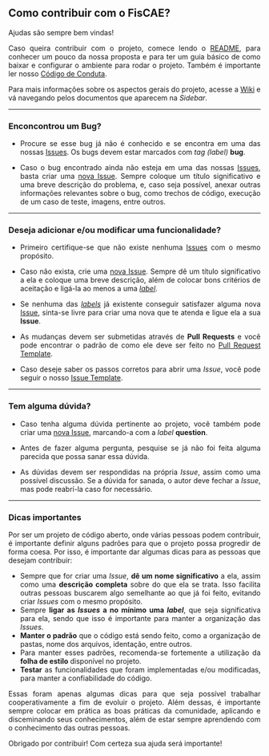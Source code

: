 ## Como contribuir com o FisCAE?
Ajudas são sempre bem vindas!  
<p align = "justify">Caso queira contribuir com o projeto, comece lendo o <a href="https://github.com/fga-gpp-mds/fisCAE-2017-2">README</a>, para conhecer um pouco da nossa proposta e para ter um guia básico de como baixar e configurar o ambiente para rodar o projeto. Também é importante ler nosso <a href="https://github.com/fga-gpp-mds/fisCAE-2017-2/blob/development/CODE_OF_CONDUCT.md">Código de Conduta</a>.</p>  
<p align = "justify">Para mais informações sobre os aspectos gerais do projeto, acesse a <a href="https://github.com/fga-gpp-mds/fisCAE-2017-2/wiki">Wiki</a> e vá navegando pelos documentos que aparecem na <i>Sidebar</i>.</p>


------------------------- 

### Enconcontrou um Bug?
* <p align = "justify">Procure se esse bug já não é conhecido e se encontra em uma das nossas <a href="https://github.com/fga-gpp-mds/fisCAE-2017-2/issues">Issues</a>. Os bugs devem estar marcados com <i>tag (label)</i> <b>bug</b>.</p>
* <p align = "justify">Caso o bug encontrado ainda não esteja em uma das nossas <a href="https://github.com/fga-gpp-mds/fisCAE-2017-2/issues">Issues</a>, basta criar uma <a href="https://github.com/fga-gpp-mds/fisCAE-2017-2/issues/new">nova Issue</a>. Sempre coloque um título significativo e uma breve descrição do problema, e, caso seja possível, anexar outras informações relevantes sobre o bug, como trechos de código, execução de um caso de teste, imagens, entre outros.</p>

------------------------

### Deseja adicionar e/ou modificar uma funcionalidade?
* <p align = "justify">Primeiro certifique-se que não existe nenhuma <a href="https://github.com/fga-gpp-mds/fisCAE-2017-2/issues">Issues</a> com o mesmo propósito.</p>
* <p align = "justify">Caso não exista, crie uma <a href="https://github.com/fga-gpp-mds/fisCAE-2017-2/issues/new">nova Issue</a>. Sempre dê um título significativo a ela e coloque uma breve descrição, além de colocar bons critérios de aceitação e ligá-la ao menos a uma <a href="https://github.com/fga-gpp-mds/fisCAE-2017-2/labels"><i>label</i></a>.</p>
* <p align = "justify">Se nenhuma das <a href="https://github.com/fga-gpp-mds/fisCAE-2017-2/labels"><i>labels</i></a> já existente conseguir satisfazer alguma nova <a href="https://github.com/fga-gpp-mds/fisCAE-2017-2/issues">Issue</a>, sinta-se livre para criar uma nova que te atenda e ligue ela a sua <b>Issue</b>.</p>
* <p align = "justify">As mudanças devem ser submetidas através de <b>Pull Requests</b> e você pode encontrar o padrão de como ele deve ser feito no <a href="https://github.com/fga-gpp-mds/fisCAE-2017-2/blob/development/PULL_REQUEST_TEMPLATE.md">Pull Request Template</a>.</p>
* <p align = "justify">Caso deseje saber os passos corretos para abrir uma <i>Issue</i>, você pode seguir o nosso <a href="https://github.com/fga-gpp-mds/fisCAE-2017-2/blob/development/ISSUE_TEMPLATE.md">Issue Template</a>.</p>

-----------------------------

### Tem alguma dúvida?
* <p align = "justify">Caso tenha alguma dúvida pertinente ao projeto, você também pode criar uma <a href="https://github.com/fga-gpp-mds/fisCAE-2017-2/issues/new">nova Issue</a>, marcando-a com a <i>label</i> <b>question</b>.</p>
* <p align = "justify">Antes de fazer alguma pergunta, pesquise se já não foi feita alguma parecida que possa sanar essa dúvida.</p>
* <p align = "justify">As dúvidas devem ser respondidas na própria <i>Issue</i>, assim como uma possível discussão. Se a dúvida for sanada, o autor deve fechar a <i>Issue</i>, mas pode reabrí-la caso for necessário.</p>

----------------

### Dicas importantes
<p align = "justify">Por ser um projeto de código aberto, onde várias pessoas podem contribuir, é importante definir alguns padrões para que o projeto possa progredir de forma coesa. Por isso, é importante dar algumas dicas para as pessoas que desejam contribuir:
<ul>
    <li align = "justify">Sempre que for criar uma <i>Issue</i>, <b>dê um nome significativo</b> a ela, assim como uma <b>descrição completa</b> sobre do que ela se trata. Isso facilita  outras pessoas buscarem algo semelhante ao que já foi feito, evitando criar <i>Issues</i> com o mesmo propósito.</li>
    <li align = "justify">Sempre <b>ligar as <i>Issues</i> a no mínimo uma <i>label</i></b>, que seja significativa para ela, sendo que isso é importante para manter a organização das <i>Issues</i>.</li>
    <li align = "justify"><b>Manter o padrão</b> que o código está sendo feito, como a organização de pastas, nome dos arquivos, identação, entre outros.</li>
    <li align = "justify">Para manter esses padrões, recomenda-se fortemente a utilização da <b>folha de estilo</b> disponível no projeto.</li>
    <li align = "justify"><b>Testar</b> as funcionalidades que foram implementadas e/ou modificadas, para manter a confiabilidade do código.</li>
</ul>
<p align = "justify">Essas foram apenas algumas dicas para que seja possível trabalhar cooperativamente a fim de evoluir o projeto. Além dessas, é importante sempre colocar em prática as boas práticas da comunidade, aplicando e disceminando seus conhecimentos, além de estar sempre aprendendo com o conhecimento das outras pessoas.</p>
<p align = "justify">Obrigado por contribuir! Com certeza sua ajuda será importante!</p>
